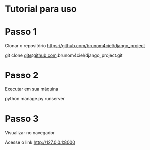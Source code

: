 # Tutorial para uso

# Passo 1
Clonar o repositório https://github.com/brunom4ciel/django_project

git clone git@github.com:brunom4ciel/django_project.git

# Passo 2
Executar em sua máquina

python manage.py runserver

# Passo 3
Visualizar no navegador

Acesse o link http://127.0.0.1:8000
